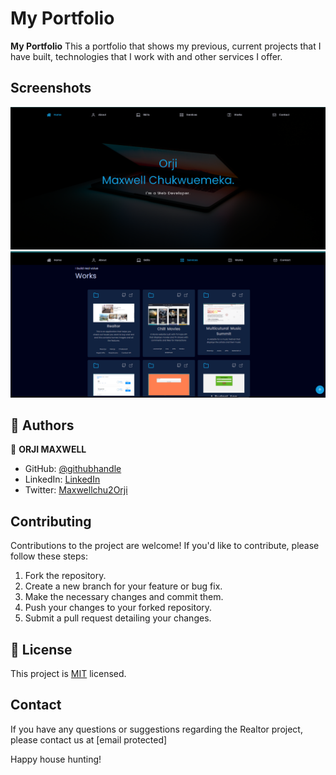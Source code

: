 # My Portfolio

**My Portfolio** This a portfolio that shows my previous, current projects that I have built, technologies that I work with and other services I offer.


## Screenshots
![Project Screenshot](./public/portfolio-1-image.png)
![Project Screenshot](./public/Portfolio-2-%20image.png)

<!-- ##

<br/>
💻 Getting Started

### Prerequisites


## Installation

To run the Portfolio app locally, follow these steps:

1. Clone the repository:

    ```bash
    git clone https://github.com/Maxwell011/my-new-portfolio.git
    ```

2. Navigate to the project directory:

    ```bash
    cd my-new-portfoli
    ```

3. Install the dependencies:

    ```bash
    npm install
    ```

4. Start the development server:

    ```bash
    npm run dev
    ```

5. Open your web browser and visit http://localhost:3000 to access the my-new-portfoli app.


<!-- -->

## 👥 Authors <a name="authors"></a>

👤 **ORJI MAXWELL**

 - GitHub: [@githubhandle](https://github.com/Maxwell011)
- LinkedIn: [LinkedIn](https://www.linkedin.com/in/chukwuemeka-maxwell/)
- Twitter: [Maxwellchu2Orji](https://Maxwellchu2Orji)

## Contributing

Contributions to the project are welcome! If you'd like to contribute, please follow these steps:

1. Fork the repository.
2. Create a new branch for your feature or bug fix.
3. Make the necessary changes and commit them.
4. Push your changes to your forked repository.
5. Submit a pull request detailing your changes.

<!-- LICENSE -->

## 📝 License <a name="license"></a>

This project is [MIT](./MIT.md) licensed.

## Contact

If you have any questions or suggestions regarding the Realtor project, please contact us at [email protected]

Happy house hunting!
